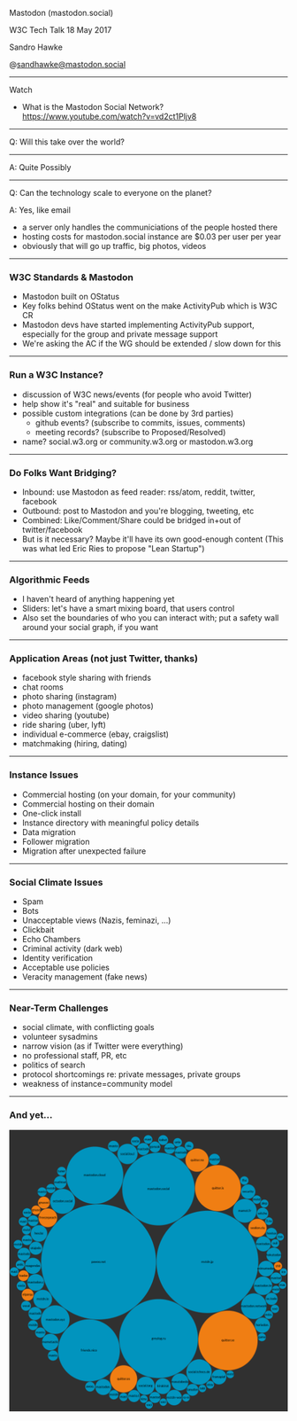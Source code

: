 
Mastodon (mastodon.social)

W3C Tech Talk
18 May 2017

Sandro Hawke

@sandhawke@mastodon.social

---

Watch

* What is the Mastodon Social Network?  https://www.youtube.com/watch?v=vd2ct1Pljv8

---

Q: Will this take over the world?

---

A: Quite Possibly

---

Q: Can the technology scale to everyone on the planet?

A: Yes, like email

- a server only handles the communiciations of the people hosted there
- hosting costs for mastodon.social instance are $0.03 per user per year
- obviously that will go up traffic, big photos, videos

---

### W3C Standards & Mastodon

 - Mastodon built on OStatus
 - Key folks behind OStatus went on the make ActivityPub which is W3C CR
 - Mastodon devs have started implementing ActivityPub support, especially
   for the group and private message support
 - We're asking the AC if the WG should be extended / slow down for this

---

### Run a W3C Instance?
 - discussion of W3C news/events (for people who avoid Twitter)
 - help show it's "real" and suitable for business
 - possible custom integrations (can be done by 3rd parties)
    - github events? (subscribe to commits, issues, comments)
    - meeting records? (subscribe to Proposed/Resolved)
 - name? social.w3.org or community.w3.org or mastodon.w3.org

---

### Do Folks Want Bridging?
 - Inbound: use Mastodon as feed reader: rss/atom, reddit, twitter, facebook
 - Outbound: post to Mastodon and you're blogging, tweeting, etc
 - Combined: Like/Comment/Share could be bridged in+out of twitter/facebook
 - But is it necessary?   Maybe it'll have its own good-enough content
   (This was what led Eric Ries to propose "Lean Startup")

---

### Algorithmic Feeds
 - I haven't heard of anything happening yet
 - Sliders: let's have a smart mixing board, that users control
 - Also set the boundaries of who you can interact with; put a safety wall
   around your social graph, if you want

---

### Application Areas (not just Twitter, thanks)
-    facebook style sharing with friends
-    chat rooms
-    photo sharing (instagram)
-    photo management (google photos)
-    video sharing (youtube)
-    ride sharing (uber, lyft)
-    individual e-commerce (ebay, craigslist)
-    matchmaking (hiring, dating)               

---

### Instance Issues
-    Commercial hosting (on your domain, for your community)
-    Commercial hosting on their domain
-    One-click install
-    Instance directory with meaningful policy details
-    Data migration
-    Follower migration
-    Migration after unexpected failure

---

### Social Climate Issues
-    Spam
-    Bots
-    Unacceptable views (Nazis, feminazi, ...)
-    Clickbait
-    Echo Chambers
-    Criminal activity (dark web)
-    Identity verification
-    Acceptable use policies
-    Veracity management (fake news)

---

### Near-Term Challenges

 - social climate, with conflicting goals
 - volunteer sysadmins
 - narrow vision (as if Twitter were everything)
 - no professional staff, PR, etc
 - politics of search
 - protocol shortcomings re: private messages, private groups
 - weakness of instance=community model

---

### And yet...

![Fediverse](fediverse.png)

